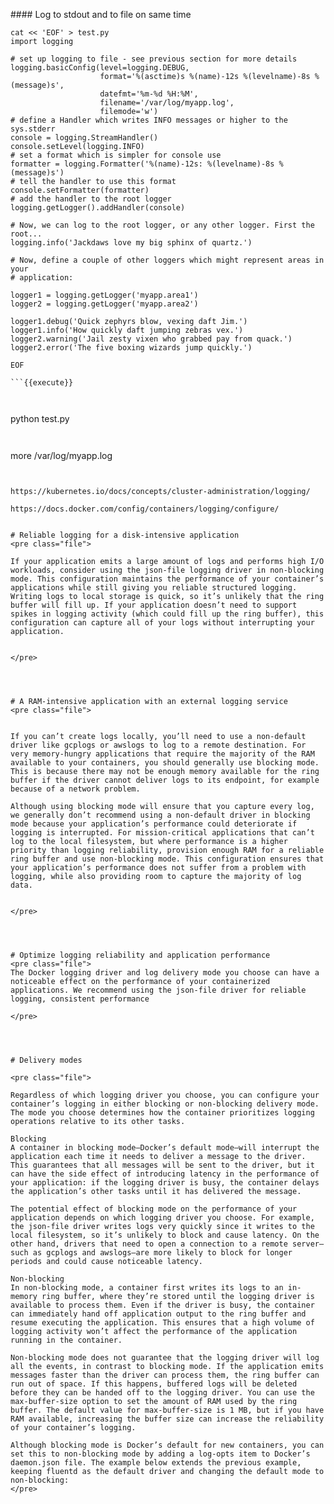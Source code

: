 #### Log to stdout and to file on same time






```
cat << 'EOF' > test.py
import logging

# set up logging to file - see previous section for more details
logging.basicConfig(level=logging.DEBUG,
                    format='%(asctime)s %(name)-12s %(levelname)-8s %(message)s',
                    datefmt='%m-%d %H:%M',
                    filename='/var/log/myapp.log',
                    filemode='w')
# define a Handler which writes INFO messages or higher to the sys.stderr
console = logging.StreamHandler()
console.setLevel(logging.INFO)
# set a format which is simpler for console use
formatter = logging.Formatter('%(name)-12s: %(levelname)-8s %(message)s')
# tell the handler to use this format
console.setFormatter(formatter)
# add the handler to the root logger
logging.getLogger().addHandler(console)

# Now, we can log to the root logger, or any other logger. First the root...
logging.info('Jackdaws love my big sphinx of quartz.')

# Now, define a couple of other loggers which might represent areas in your
# application:

logger1 = logging.getLogger('myapp.area1')
logger2 = logging.getLogger('myapp.area2')

logger1.debug('Quick zephyrs blow, vexing daft Jim.')
logger1.info('How quickly daft jumping zebras vex.')
logger2.warning('Jail zesty vixen who grabbed pay from quack.')
logger2.error('The five boxing wizards jump quickly.')

EOF

```{{execute}}



```
python test.py 
```{{execute}}


```
more /var/log/myapp.log
```{{execute}}


https://kubernetes.io/docs/concepts/cluster-administration/logging/

https://docs.docker.com/config/containers/logging/configure/


# Reliable logging for a disk-intensive application
<pre class="file">

If your application emits a large amount of logs and performs high I/O workloads, consider using the json-file logging driver in non-blocking mode. This configuration maintains the performance of your container’s applications while still giving you reliable structured logging. Writing logs to local storage is quick, so it’s unlikely that the ring buffer will fill up. If your application doesn’t need to support spikes in logging activity (which could fill up the ring buffer), this configuration can capture all of your logs without interrupting your application.


</pre>




# A RAM-intensive application with an external logging service
<pre class="file">


If you can’t create logs locally, you’ll need to use a non-default driver like gcplogs or awslogs to log to a remote destination. For very memory-hungry applications that require the majority of the RAM available to your containers, you should generally use blocking mode. This is because there may not be enough memory available for the ring buffer if the driver cannot deliver logs to its endpoint, for example because of a network problem.

Although using blocking mode will ensure that you capture every log, we generally don’t recommend using a non-default driver in blocking mode because your application’s performance could deteriorate if logging is interrupted. For mission-critical applications that can’t log to the local filesystem, but where performance is a higher priority than logging reliability, provision enough RAM for a reliable ring buffer and use non-blocking mode. This configuration ensures that your application’s performance does not suffer from a problem with logging, while also providing room to capture the majority of log data.


</pre>




# Optimize logging reliability and application performance
<pre class="file">
The Docker logging driver and log delivery mode you choose can have a noticeable effect on the performance of your containerized applications. We recommend using the json-file driver for reliable logging, consistent performance

</pre>




# Delivery modes

<pre class="file">

Regardless of which logging driver you choose, you can configure your container’s logging in either blocking or non-blocking delivery mode. The mode you choose determines how the container prioritizes logging operations relative to its other tasks.

Blocking
A container in blocking mode—Docker’s default mode—will interrupt the application each time it needs to deliver a message to the driver. This guarantees that all messages will be sent to the driver, but it can have the side effect of introducing latency in the performance of your application: if the logging driver is busy, the container delays the application’s other tasks until it has delivered the message.

The potential effect of blocking mode on the performance of your application depends on which logging driver you choose. For example, the json-file driver writes logs very quickly since it writes to the local filesystem, so it’s unlikely to block and cause latency. On the other hand, drivers that need to open a connection to a remote server—such as gcplogs and awslogs—are more likely to block for longer periods and could cause noticeable latency.

Non-blocking
In non-blocking mode, a container first writes its logs to an in-memory ring buffer, where they’re stored until the logging driver is available to process them. Even if the driver is busy, the container can immediately hand off application output to the ring buffer and resume executing the application. This ensures that a high volume of logging activity won’t affect the performance of the application running in the container.

Non-blocking mode does not guarantee that the logging driver will log all the events, in contrast to blocking mode. If the application emits messages faster than the driver can process them, the ring buffer can run out of space. If this happens, buffered logs will be deleted before they can be handed off to the logging driver. You can use the max-buffer-size option to set the amount of RAM used by the ring buffer. The default value for max-buffer-size is 1 MB, but if you have RAM available, increasing the buffer size can increase the reliability of your container’s logging.

Although blocking mode is Docker’s default for new containers, you can set this to non-blocking mode by adding a log-opts item to Docker’s daemon.json file. The example below extends the previous example, keeping fluentd as the default driver and changing the default mode to non-blocking:
</pre>
